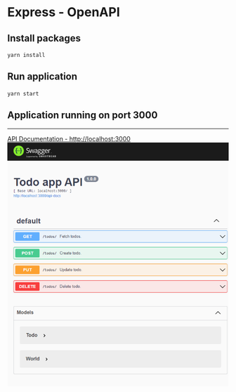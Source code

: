 # Express - OpenAPI

## Install packages

```shell
yarn install
```

## Run application

```shell
yarn start
```

## Application running on port 3000

---

[API Documentation - http://localhost:3000](http://localhost/api-documentation)
![preview](./swagger-ui.png)
